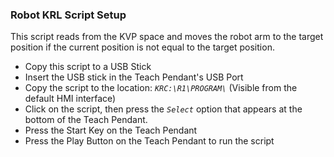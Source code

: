 ### Robot KRL Script Setup

This script reads from the KVP space and moves the robot arm to the target position if the current position is not equal to the target position.

- Copy this script to a USB Stick
- Insert the USB stick in the Teach Pendant's USB Port
- Copy the script to the location: *`KRC:\R1\PROGRAM\`* (Visible from the default HMI interface)
- Click on the script, then press the *`Select`* option that appears at the bottom of the Teach Pendant.
- Press the Start Key on the Teach Pendant
- Press the Play Button on the Teach Pendant to run the script
